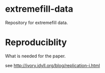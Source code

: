 extremefill-data
================

Repository for extremefill data.

Reproduciblity
==============

What is needed for the paper.

see http://ivory.idyll.org/blog/replication-i.html
